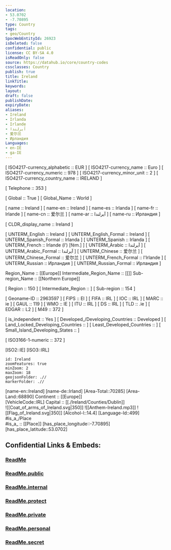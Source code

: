 ```yaml
---
location:
- 53.0702
- -7.70895
type: Country
tags:
- geo/Country
SpocWebEntityId: 26923
isDeleted: false
confidential: public
license: CC BY-SA 4.0
isReadOnly: false
source: https://datahub.io/core/country-codes
cssclasses: Country
publish: true
title: Ireland
linkTitle: 
keywords: 
layout: 
draft: false
publishDate: 
expiryDate: 
aliases:
- Ireland
- Irlanda
- Irlande
- آيرلندا
- 爱尔兰
- Ирландия
Languages:
- en-IE
- ga-IE
---
```



[	ISO4217-currency_alphabetic	 :: EUR ] 
[	ISO4217-currency_name	 :: Euro ] 
[	ISO4217-currency_numeric	 :: 978 ] 
[	ISO4217-currency_minor_unit	 :: 2 ] 
[	ISO4217-currency_country_name	 :: IRELAND ] 

[	Telephone	 :: 353 ] 

[	Global	 :: True ] 
[	Global_Name	 :: World ] 

[	name	 :: Ireland ] 
[	name-en	 :: Ireland ] 
[	name-es	 :: Irlanda ] 
[	name-fr	 :: Irlande ] 
[	name-cn	 :: 爱尔兰 ] 
[	name-ar	 :: آيرلندا ] 
[	name-ru	 :: Ирландия ] 

[	CLDR_display_name	 :: Ireland ] 

[	UNTERM_English	 :: Ireland ] 
[	UNTERM_English_Formal	 :: Ireland ] 
[	UNTERM_Spanish_Formal	 :: Irlanda ] 
[	UNTERM_Spanish	 :: Irlanda ] 
[	UNTERM_French	 :: Irlande (l') [fém.] ] 
[	UNTERM_Arabic	 :: آيرلندا ] 
[	UNTERM_Arabic_Formal	 :: آيرلندا ] 
[	UNTERM_Chinese	 :: 爱尔兰 ] 
[	UNTERM_Chinese_Formal	 :: 爱尔兰 ] 
[	UNTERM_French_Formal	 :: l'Irlande ] 
[	UNTERM_Russian	 :: Ирландия ] 
[	UNTERM_Russian_Formal	 :: Ирландия ] 

Region_Name ::  [[Europe]] 
Intermediate_Region_Name ::  [[]] 
Sub-region_Name ::  [[Northern Europe]] 

[	Region	 :: 150 ] 
[	Intermediate_Region	 ::  ] 
[	Sub-region	 :: 154 ] 

[	Geoname-ID	 :: 2963597 ] 
[	FIPS	 :: EI ] 
[	FIFA	 :: IRL ] 
[	IOC	 :: IRL ] 
[	MARC	 :: ie ] 
[	GAUL	 :: 119 ] 
[	WMO	 :: IE ] 
[	ITU	 :: IRL ] 
[	DS	 :: IRL ] 
[	TLD	 :: .ie ] 
[	EDGAR	 :: L2 ] 
[	M49	 :: 372 ] 

[	is_independent	 :: Yes ] 
[	Developed_/Developing_Countries	 :: Developed ] 
[	Land_Locked_Developing_Countries	 ::  ] 
[	Least_Developed_Countries	 ::  ] 
[	Small_Island_Developing_States	 ::  ] 

[	ISO3166-1-numeric	 :: 372 ] 



[ISO2::IE] 
[ISO3::IRL] 
```leaflet
id: Ireland
zoomFeatures: true 
minZoom: 2 
maxZoom: 18
geojsonFolder: .//
markerFolder: .//
```

[name-en::Ireland] 
[name-de::Irland] 
[Area-Total::70285] 
[Area-Land::68890] 
Continent :: [[Europe]]  
[VehicleCode::IRL] 
Capital :: [[./Ireland/Counties/Dublin]]  
![[Coat_of_arms_of_Ireland.svg|350]] 
![[Anthem-Ireland.mp3]] 
![[Flag_of_Ireland.svg|350]] 
[Alcohol-l::14.4] 
[Language-Id::499] 
#is_a_/Place  
#is_a_ :: [[Place]] 
[has_place_longitude::-7.70895] 
[has_place_latitude::53.0702] 


## Confidential Links & Embeds: 

### [ReadMe](/_Standards/Earth/Continent/Europe/Europe~North/Ireland/ReadMe.md) 

### [ReadMe.public](/_public/Earth/Continent/Europe/Europe~North/Ireland/ReadMe.public.md) 

### [ReadMe.internal](/_internal/Earth/Continent/Europe/Europe~North/Ireland/ReadMe.internal.md) 

### [ReadMe.protect](/_protect/Earth/Continent/Europe/Europe~North/Ireland/ReadMe.protect.md) 

### [ReadMe.private](/_private/Earth/Continent/Europe/Europe~North/Ireland/ReadMe.private.md) 

### [ReadMe.personal](/_personal/Earth/Continent/Europe/Europe~North/Ireland/ReadMe.personal.md) 

### [ReadMe.secret](/_secret/Earth/Continent/Europe/Europe~North/Ireland/ReadMe.secret.md)

